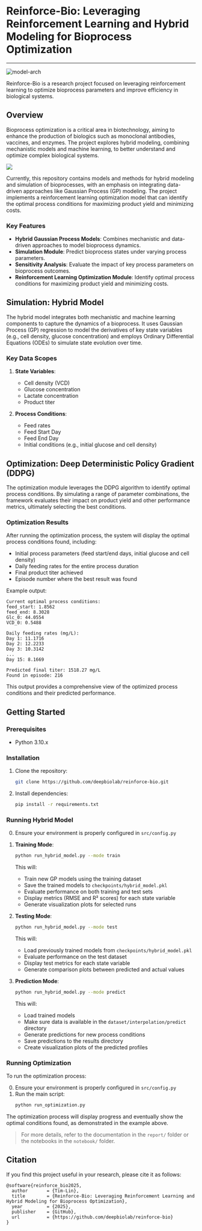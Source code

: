 # Reinforce-Bio: Leveraging Reinforcement Learning and Hybrid Modeling for Bioprocess Optimization
---

![model-arch](./assets/reinforce-bio.svg)

Reinforce-Bio is a research project focused on leveraging reinforcement learning to optimize bioprocess parameters and improve efficiency in biological systems. 

## Overview

Bioprocess optimization is a critical area in biotechnology, aiming to enhance the production of biologics such as monoclonal antibodies, vaccines, and enzymes. The project explores hybrid modeling, combining mechanistic models and machine learning, to better understand and optimize complex biological systems.

![](./assets/optimization_progress.gif)

Currently, this repository contains models and methods for hybrid modeling and simulation of bioprocesses, with an emphasis on integrating data-driven approaches like Gaussian Process (GP) modeling. The project implements a reinforcement learning optimization model that can identify the optimal process conditions for maximizing product yield and minimizing costs.

### Key Features

- **Hybrid Gaussian Process Models**: Combines mechanistic and data-driven approaches to model bioprocess dynamics.
- **Simulation Module**: Predict bioprocess states under varying process parameters.
- **Sensitivity Analysis**: Evaluate the impact of key process parameters on bioprocess outcomes.
- **Reinforcement Learning Optimization Module**: Identify optimal process conditions for maximizing product yield and minimizing costs.

## Simulation: Hybrid Model

The hybrid model integrates both mechanistic and machine learning components to capture the dynamics of a bioprocess. It uses Gaussian Process (GP) regression to model the derivatives of key state variables (e.g., cell density, glucose concentration) and employs Ordinary Differential Equations (ODEs) to simulate state evolution over time.

### Key Data Scopes

1. **State Variables**:
   - Cell density (VCD)
   - Glucose concentration
   - Lactate concentration
   - Product titer

2. **Process Conditions**:
   - Feed rates
   - Feed Start Day
   - Feed End Day
   - Initial conditions (e.g., initial glucose and cell density)

## Optimization: Deep Deterministic Policy Gradient (DDPG)

The optimization module leverages the DDPG algorithm to identify optimal process conditions. By simulating a range of parameter combinations, the framework evaluates their impact on product yield and other performance metrics, ultimately selecting the best conditions.

### Optimization Results

After running the optimization process, the system will display the optimal process conditions found, including:

- Initial process parameters (feed start/end days, initial glucose and cell density)
- Daily feeding rates for the entire process duration
- Final product titer achieved
- Episode number where the best result was found

Example output:
```
Current optimal process conditions:
feed_start: 1.8562
feed_end: 8.3028
Glc_0: 44.0554
VCD_0: 0.5488

Daily feeding rates (mg/L):
Day 1: 11.1716
Day 2: 12.2233
Day 3: 10.3142
...
Day 15: 8.1669

Predicted final titer: 1518.27 mg/L
Found in episode: 216
```

This output provides a comprehensive view of the optimized process conditions and their predicted performance.

## Getting Started

### Prerequisites

- Python 3.10.x

### Installation

1. Clone the repository:
   ```bash
   git clone https://github.com/deepbiolab/reinforce-bio.git
   ```
2. Install dependencies:
   ```bash
   pip install -r requirements.txt
   ```

### Running Hybrid Model

0. Ensure your environment is properly configured in `src/config.py`

1. **Training Mode**:
   ```bash
   python run_hybrid_model.py --mode train
   ```
   This will:
   - Train new GP models using the training dataset
   - Save the trained models to `checkpoints/hybrid_model.pkl`
   - Evaluate performance on both training and test sets
   - Display metrics (RMSE and R² scores) for each state variable
   - Generate visualization plots for selected runs

2. **Testing Mode**:
   ```bash
   python run_hybrid_model.py --mode test
   ```
   This will:
   - Load previously trained models from `checkpoints/hybrid_model.pkl`
   - Evaluate performance on the test dataset
   - Display test metrics for each state variable
   - Generate comparison plots between predicted and actual values

3. **Prediction Mode**:
   ```bash
   python run_hybrid_model.py --mode predict
   ```
   This will:
   - Load trained models
   - Make sure data is available in the `dataset/interpolation/predict` directory
   - Generate predictions for new process conditions
   - Save predictions to the results directory
   - Create visualization plots of the predicted profiles

### Running Optimization

To run the optimization process:

0. Ensure your environment is properly configured in `src/config.py`
1. Run the main script:
   ```bash
   python run_optimization.py
   ```

The optimization process will display progress and eventually show the optimal conditions found, as demonstrated in the example above.

> For more details, refer to the documentation in the `report/` folder or the notebooks in the `notebook/` folder.

## Citation

If you find this project useful in your research, please cite it as follows:
```
@software{reinforce_bio2025,
  author       = {Tim-Lin},
  title        = {Reinforce-Bio: Leveraging Reinforcement Learning and Hybrid Modeling for Bioprocess Optimization},
  year         = {2025},
  publisher    = {GitHub},
  url          = {https://github.com/deepbiolab/reinforce-bio}
}
```